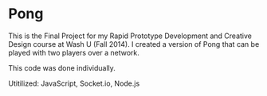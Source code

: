 # Pong

This is the Final Project for my Rapid Prototype Development and Creative Design course at Wash U (Fall 2014). I created a version of Pong that can be played with two players over a network.

This code was done individually.

Utitilized: JavaScript, Socket.io, Node.js
